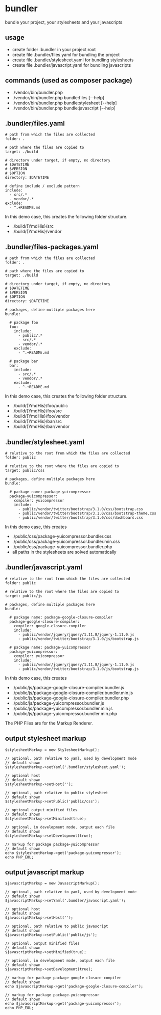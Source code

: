 # bundler

bundle your project, your stylesheets and your javascripts

## usage

 * create folder .bundler in your project root
 * create file .bundler/files.yaml for bundling the project
 * create file .bundler/stylesheet.yaml for bundling stylesheets
 * create file .bundler/javascript.yaml for bundling javascripts

## commands (used as composer package)

 * ./vendor/bin/bundler.php
 * ./vendor/bin/bundler.php bundle:files [--help]
 * ./vendor/bin/bundler.php bundle:stylesheet [--help]
 * ./vendor/bin/bundler.php bundle:javascript [--help]

## .bundler/files.yaml

```
# path from which the files are collected
folder: .

# path where the files are copied to
target: ./build

# directory under target, if empty, no directory
# $DATETIME
# $VERSION
# $OPTION
directory: $DATETIME

# define include / exclude pattern
include:
  - src/.*
  - vendor/.*
exclude:
  - ^.+README.md
```

In this demo case, this creates the following folder structure.

 * ./build/{YmdHis}/src
 * ./build/{YmdHis}/vendor

## .bundler/files-packages.yaml

```
# path from which the files are collected
folder: .

# path where the files are copied to
target: ./build

# directory under target, if empty, no directory
# $DATETIME
# $VERSION
# $OPTION
directory: $DATETIME

# packages, define multiple packages here
bundle:

  # package foo
  foo:
    include:
      - public/.*
      - src/.*
      - vendor/.*
    exclude:
      - ^.+README.md

  # package bar
  bar:
    include:
      - src/.*
      - vendor/.*
    exclude:
      - ^.+README.md
```

In this demo case, this creates the following folder structure.

 * ./build/{YmdHis}/foo/public
 * ./build/{YmdHis}/foo/src
 * ./build/{YmdHis}/foo/vendor
 * ./build/{YmdHis}/bar/src
 * ./build/{YmdHis}/bar/vendor

## .bundler/stylesheet.yaml

```
# relative to the root from which the files are collected
folder: public

# relative to the root where the files are copied to
target: public/css

# packages, define multiple packages here
bundle:

  # package name: package-yuicompressor
  package-yuicompressor:
    compiler: yuicompressor
    include:
      - public/vendor/twitter/bootstrap/3.1.0/css/bootstrap.css
      - public/vendor/twitter/bootstrap/3.1.0/css/bootstrap-theme.css
      - public/vendor/twitter/bootstrap/3.1.0/css/dashboard.css
```

In this demo case, this creates

 * ./public/css/package-yuicompressor.bundler.css
 * ./public/css/package-yuicompressor.bundler.min.css
 * ./public/css/package-yuicompressor.bundler.php
 * all paths in the stylesheets are solved automatically

## .bundler/javascript.yaml

```
# relative to the root from which the files are collected
folder: public

# relative to the root where the files are copied to
target: public/js

# packages, define multiple packages here
bundle:

  # package name: package-google-closure-compiler
  package-google-closure-compiler:
    compiler: google-closure-compiler
    include:
      - public/vendor/jquery/jquery/1.11.0/jquery-1.11.0.js
      - public/vendor/twitter/bootstrap/3.1.0/js/bootstrap.js

  # package name: package-yuicompressor
  package-yuicompressor:
    compiler: yuicompressor
    include:
      - public/vendor/jquery/jquery/1.11.0/jquery-1.11.0.js
      - public/vendor/twitter/bootstrap/3.1.0/js/bootstrap.js
```

In this demo case, this creates

 * ./public/js/package-google-closure-compiler.bundler.js
 * ./public/js/package-google-closure-compiler.bundler.min.js
 * ./public/js/package-google-closure-compiler.bundler.php
 * ./public/js/package-yuicompressor.bundler.js
 * ./public/js/package-yuicompressor.bundler.min.js
 * ./public/js/package-yuicompressor.bundler.min.php

The PHP Files are for the Markup Renderer.

## output stylesheet markup

```
$stylesheetMarkup = new StylesheetMarkup();

// optional, path relative to yaml, used by development mode
// default shown
$stylesheetMarkup->setYaml('.bundler/stylesheet.yaml');

// optional host
// default shown
$stylesheetMarkup->setHost('');

// optional, path relative to public stylesheet
// default shown
$stylesheetMarkup->setPublic('public/css');

// optional output minified files
// default shown
$stylesheetMarkup->setMinified(true);

// optional, in development mode, output each file
// default shown
$stylesheetMarkup->setDevelopment(true);

// markup for package package-yuicompressor
// default shown
echo $stylesheetMarkup->get('package-yuicompressor');
echo PHP_EOL;
```

## output javascript markup

```
$javascriptMarkup = new JavascriptMarkup();

// optional, path relative to yaml, used by development mode
// default shown
$javascriptMarkup->setYaml('.bundler/javascript.yaml');

// optional host
// default shown
$javascriptMarkup->setHost('');

// optional, path relative to public javascript
// default shown
$javascriptMarkup->setPublic('public/js');

// optional, output minified files
// default shown
$javascriptMarkup->setMinified(true);

// optional, in development mode, output each file
// default shown
$javascriptMarkup->setDevelopment(true);

// markup for package package-google-closure-compiler
// default shown
echo $javascriptMarkup->get('package-google-closure-compiler');

// markup for package package-yuicompressor
// default shown
echo $javascriptMarkup->get('package-yuicompressor');
echo PHP_EOL;
```

